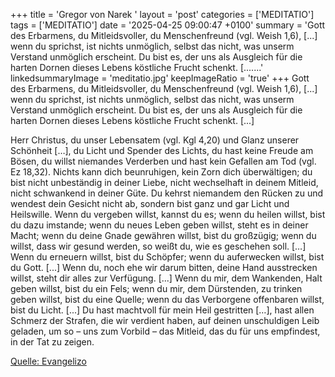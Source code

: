 +++
title = 'Gregor von Narek  '
layout = 'post'
categories = ['MEDITATIO']
tags = ['MEDITATIO']
date = '2025-04-25 09:00:47 +0100'
summary = 'Gott des Erbarmens, du Mitleidsvoller, du Menschenfreund (vgl. Weish 1,6), [...] wenn du sprichst, ist nichts unmöglich, selbst das nicht, was unserm Verstand unmöglich erscheint. Du bist es, der uns als Ausgleich für die harten Dornen dieses Lebens köstliche Frucht schenkt. [.......'
linkedsummaryImage = 'meditatio.jpg'
keepImageRatio = 'true'
+++
Gott des Erbarmens, du Mitleidsvoller, du Menschenfreund (vgl. Weish 1,6), [...] wenn du sprichst, ist nichts unmöglich, selbst das nicht, was unserm Verstand unmöglich erscheint. Du bist es, der uns als Ausgleich für die harten Dornen dieses Lebens köstliche Frucht schenkt. [...]
 
Herr Christus, du unser Lebensatem (vgl.<!--more--> Kgl 4,20) und Glanz unserer Schönheit […], du Licht und Spender des Lichts, du hast keine Freude am Bösen, du willst niemandes Verderben und hast kein Gefallen am Tod (vgl. Ez 18,32). Nichts kann dich beunruhigen, kein Zorn dich überwältigen; du bist nicht unbeständig in deiner Liebe, nicht wechselhaft in deinem Mitleid, nicht schwankend in deiner Güte. Du kehrst niemandem den Rücken zu und wendest dein Gesicht nicht ab, sondern bist ganz und gar Licht und Heilswille. Wenn du vergeben willst, kannst du es; wenn du heilen willst, bist du dazu imstande; wenn du neues Leben geben willst, steht es in deiner Macht; wenn du deine Gnade gewähren willst, bist du großzügig; wenn du willst, dass wir gesund werden, so weißt du, wie es geschehen soll. […] Wenn du erneuern willst, bist du Schöpfer; wenn du auferwecken willst, bist du Gott. [...] Wenn du, noch ehe wir darum bitten, deine Hand ausstrecken willst, steht dir alles zur Verfügung. [...] Wenn du mir, dem Wankenden, Halt geben willst, bist du ein Fels; wenn du mir, dem Dürstenden, zu trinken geben willst, bist du eine Quelle; wenn du das Verborgene offenbaren willst, bist du Licht. [...]
Du hast machtvoll für mein Heil gestritten […], hast allen Schmerz der Strafen, die wir verdient haben, auf deinen unschuldigen Leib geladen, um so – uns zum Vorbild – das Mitleid, das du für uns empfindest, in der Tat zu zeigen.
 


[Quelle: Evangelizo](https://evangeliumtagfuertag.org/DE/gospel)
